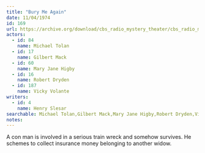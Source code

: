 ```yaml
---
title: "Bury Me Again"
date: 11/04/1974
id: 169
url: https://archive.org/download/cbs_radio_mystery_theater/cbs_radio_mystery_theater-0151-0200.zip/cbs_radio_mystery_theater-0151-0200%2Fcbsrmt_0169_bury_me_again.mp3
actors:  
  - id: 84
    name: Michael Tolan  
  - id: 17
    name: Gilbert Mack  
  - id: 60
    name: Mary Jane Higby  
  - id: 16
    name: Robert Dryden  
  - id: 187
    name: Vicky Volante
writers:  
  - id: 4
    name: Henry Slesar
searchable: Michael Tolan,Gilbert Mack,Mary Jane Higby,Robert Dryden,Vicky Volante Henry Slesar
notes:  
---
```

A con man is involved in a serious train wreck and somehow survives. He schemes to collect insurance money belonging to another widow.